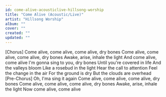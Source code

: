 ```yaml
---
id: come-alive-acousticlive-hillsong-worship
title: "Come Alive (Acoustic/Live)"
artist: "Hillsong Worship"
album: ""
cover: ""
created: ""
updated: ""
---
```


[Chorus]
Come alive, come alive, come alive, dry bones
Come alive, come alive, come alive, dry bones
Awake, arise, inhale the light
And come alive, come alive
I'm gonna sing to you, dry bones
Until you're covered in life
And the valleys bloom
Like a rosebud in the light
Hear the call to attention
Feel the change in the air
For the ground is dry
But the clouds are overhead
[Pre-Chorus]
Oh, I'ma sing it again
Come alive, come alive, come alive, dry bones
Come alive, come alive, come alive, dry bones
Awake, arise, inhale the light
Now come alive, come alive